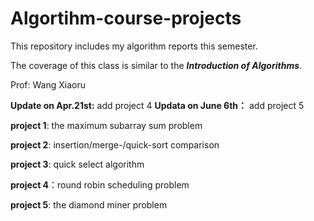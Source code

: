 # Algortihm-course-projects

This repository includes my algorithm reports this semester.

The coverage of this class is similar to the ___Introduction of Algorithms___.

Prof: Wang Xiaoru

**Update on Apr.21st:** add project 4
**Updata on June 6th：** add project 5

**project 1**: the maximum subarray sum problem

**project 2**: insertion/merge-/quick-sort comparison

**project 3**: quick select algorithm

**project 4**：round robin scheduling problem

**project 5**: the diamond miner problem
